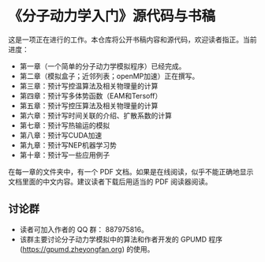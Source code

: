 # 《分子动力学入门》源代码与书稿

这是一项正在进行的工作。本仓库将公开书稿内容和源代码，欢迎读者指正。当前进度：
- 第一章（一个简单的分子动力学模拟程序）已经完成。
- 第二章（模拟盒子；近邻列表；openMP加速）正在撰写。
- 第三章：预计写控温算法及相关物理量的计算
- 第四章：预计写多体势函数（EAM和Tersoff）
- 第五章：预计写控压算法及相关物理量的计算
- 第六章：预计写时间关联的介绍、扩散系数的计算
- 第七章：预计写热输运的模拟
- 第八章：预计写CUDA加速
- 第九章：预计写NEP机器学习势
- 第十章：预计写一些应用例子

在每一章的文件夹中，有一个 PDF 文档。如果是在线阅读，似乎不能正确地显示文档里面的中文内容。建议读者下载后用适当的 PDF 阅读器阅读。

## 讨论群
* 读者可加入作者的 QQ 群： 887975816。
* 该群主要讨论分子动力学模拟中的算法和作者开发的 GPUMD 程序 (https://gpumd.zheyongfan.org) 的使用。

